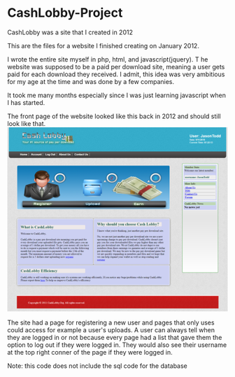 # CashLobby-Project
CashLobby was a site that I created in 2012

This are the files for a website I finished creating on January 2012. 

I wrote the entire site myself in php, html, and javascript(jquery). T
he website was supposed to be a paid per download site, meaning a user gets paid for each download they received. 
I admit, this idea was very ambitious for my age at the time and was done by a few companies.

It took me many months especially since I was just learning javascript when I has started.

The front page of the website looked like this back in 2012 and should still look like that.
![GitHub Logo](/screencapture.png)



The site had a page for registering a new user and pages that only uses could access for example a user's uploads.
A user can always tell when they are logged in or not because every page had a list that gave them the option to log out if they were logged in.
They would also see their username at the top right conner of the page if they were logged in.

Note: this code does not include the sql code for the database
